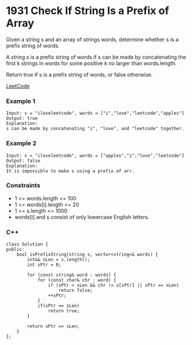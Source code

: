 # 1931 Check If String Is a Prefix of Array

Given a string s and an array of strings words, determine whether s is a prefix string of words.

A string s is a prefix string of words if s can be made by concatenating the first k strings in words for some positive k no larger than words.length.

Return true if s is a prefix string of words, or false otherwise.

[LeetCode](https://leetcode.cn/problems/check-if-string-is-a-prefix-of-array/)

### Example 1

```
Input: s = "iloveleetcode", words = ["i","love","leetcode","apples"]
Output: true
Explanation:
s can be made by concatenating "i", "love", and "leetcode" together.
```

### Example 2

```
Input: s = "iloveleetcode", words = ["apples","i","love","leetcode"]
Output: false
Explanation:
It is impossible to make s using a prefix of arr.
```

### Constraints

* 1 <= words.length <= 100
* 1 <= words[i].length <= 20
* 1 <= s.length <= 1000
* words[i] and s consist of only lowercase English letters.


### C++ 

```
class Solution {
public:
    bool isPrefixString(string s, vector<string>& words) {
        int&& sLen = s.length();
        int sPtr = 0;

        for (const string& word : words) {
            for (const char& chr : word) {
                if (sPtr < sLen && chr != s[sPtr] || sPtr == sLen)
                    return false;
                ++sPtr;
            }
            if(sPtr == sLen)
                return true;
        }

        return sPtr == sLen;
    }
};
```